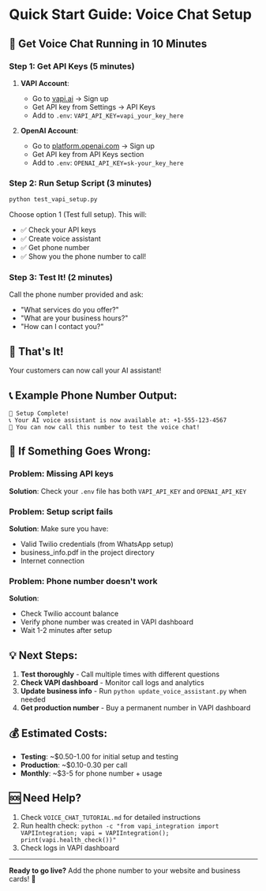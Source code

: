 # Quick Start Guide: Voice Chat Setup

## 🚀 Get Voice Chat Running in 10 Minutes

### Step 1: Get API Keys (5 minutes)

1. **VAPI Account**:
   - Go to [vapi.ai](https://vapi.ai) → Sign up
   - Get API key from Settings → API Keys
   - Add to `.env`: `VAPI_API_KEY=vapi_your_key_here`

2. **OpenAI Account**:
   - Go to [platform.openai.com](https://platform.openai.com) → Sign up
   - Get API key from API Keys section
   - Add to `.env`: `OPENAI_API_KEY=sk-your_key_here`

### Step 2: Run Setup Script (3 minutes)

```bash
python test_vapi_setup.py
```

Choose option 1 (Test full setup). This will:
- ✅ Check your API keys
- ✅ Create voice assistant
- ✅ Get phone number
- ✅ Show you the phone number to call!

### Step 3: Test It! (2 minutes)

Call the phone number provided and ask:
- "What services do you offer?"
- "What are your business hours?"
- "How can I contact you?"

## 🎯 That's It!

Your customers can now call your AI assistant!

## 📞 Example Phone Number Output:
```
🎉 Setup Complete!
📞 Your AI voice assistant is now available at: +1-555-123-4567
🎯 You can now call this number to test the voice chat!
```

## 🔧 If Something Goes Wrong:

### Problem: Missing API keys
**Solution**: Check your `.env` file has both `VAPI_API_KEY` and `OPENAI_API_KEY`

### Problem: Setup script fails
**Solution**: Make sure you have:
- Valid Twilio credentials (from WhatsApp setup)
- business_info.pdf in the project directory
- Internet connection

### Problem: Phone number doesn't work
**Solution**: 
- Check Twilio account balance
- Verify phone number was created in VAPI dashboard
- Wait 1-2 minutes after setup

## 💡 Next Steps:

1. **Test thoroughly** - Call multiple times with different questions
2. **Check VAPI dashboard** - Monitor call logs and analytics
3. **Update business info** - Run `python update_voice_assistant.py` when needed
4. **Get production number** - Buy a permanent number in VAPI dashboard

## 💰 Estimated Costs:

- **Testing**: ~$0.50-1.00 for initial setup and testing
- **Production**: ~$0.10-0.30 per call
- **Monthly**: ~$3-5 for phone number + usage

## 🆘 Need Help?

1. Check `VOICE_CHAT_TUTORIAL.md` for detailed instructions
2. Run health check: `python -c "from vapi_integration import VAPIIntegration; vapi = VAPIIntegration(); print(vapi.health_check())"`
3. Check logs in VAPI dashboard

---

**Ready to go live?** Add the phone number to your website and business cards! 🎉
